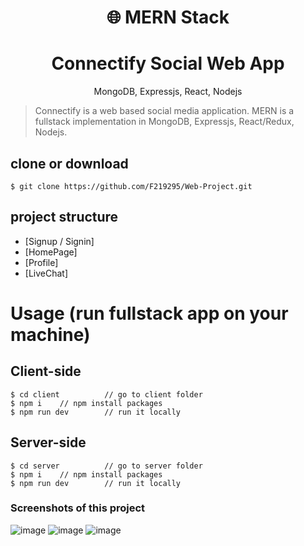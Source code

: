 <h1 align="center">
🌐 MERN Stack
</h1>
<h1 align="center">
  Connectify Social Web App
</h1>

<p align="center">
MongoDB, Expressjs, React, Nodejs
</p>


> Connectify is a web based social media application.
> MERN is a fullstack implementation in MongoDB, Expressjs, React/Redux, Nodejs.


## clone or download
```terminal
$ git clone https://github.com/F219295/Web-Project.git

```

## project structure
- [Signup / Signin]
- [HomePage]
- [Profile]
- [LiveChat]

# Usage (run fullstack app on your machine)

## Client-side
```terminal
$ cd client          // go to client folder
$ npm i    // npm install packages
$ npm run dev        // run it locally
```
## Server-side

```terminal
$ cd server          // go to server folder
$ npm i    // npm install packages
$ npm run dev        // run it locally
```

### Screenshots of this project

![image](https://github.com/F219295/Web-Project/assets/readme1)
![image](https://github.com/F219295/Web-Project/assets/readme2)
![image](https://github.com/F219295/Web-Project/readme3)


